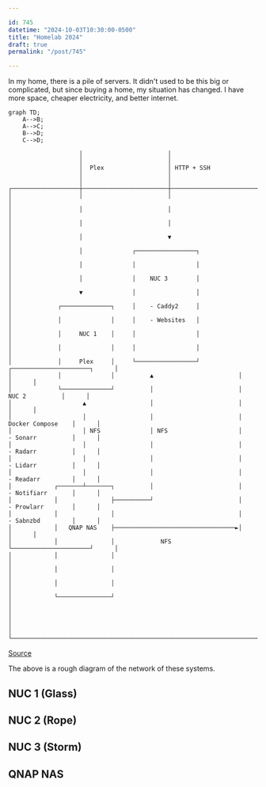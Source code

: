 ```yaml
---

id: 745
datetime: "2024-10-03T10:30:00-0500"
title: "Homelab 2024"
draft: true
permalink: "/post/745"

---
```


In my home, there is a pile of servers. It didn't used to be this big or complicated, but since buying a home, my situation has changed. I have more space, cheaper electricity, and better internet. 

```mermaid
graph TD;
    A-->B;
    A-->C;
    B-->D;
    C-->D;
```

```
                    │                        │
                    │                        │
                    │  Plex                  │ HTTP + SSH
                    │                        │
                    │                        │
┌───────────────────┼────────────────────────┼─────────────────────────────────────────────────┐
│                   │                        │                                                 │
│                   │                        │                                                 │
│                   │                        │                                                 │
│                   │                        ▼                                                 │
│                   │              ┌─────────────────┐                                         │
│                   │              │                 │                                         │
│                   │              │    NUC 3        │                                         │
│                   ▼              │                 │                                         │
│             ┌──────────────┐     │    - Caddy2     │                                         │
│             │              │     │    - Websites   │                                         │
│             │     NUC 1    │     │                 │                                         │
│             │              │     │                 │                                         │
│             │     Plex     │     └─────────────────┘           ┌──────────────────────┐      │
│             │              │          ▲                        │                      │      │
│             └──────────────┘          │                        │       NUC 2          │      │
│                    ▲                  │                        │                      │      │
│                    │                  │                        │    Docker Compose    │      │
│                    │ NFS              │ NFS                    │    - Sonarr          │      │
│                    │                  │                        │    - Radarr          │      │
│                    │                  │                        │    - Lidarr          │      │
│                    │                  │                        │    - Readarr         │      │
│            ┌───────┴───────┐          │                        │    - Notifiarr       │      │
│            │               ├──────────┘                        │    - Prowlarr        │      │
│            │               │                                   │    - Sabnzbd         │      │
│            │   QNAP NAS    ├──────────────────────────────────►│                      │      │
│            │               │             NFS                   └──────────────────────┘      │
│            │               │                                                                 │
│            │               │                                                                 │
│            │               │                                                                 │
│            └───────────────┘                                                                 │
│                                                                                              │
│                                                                                              │
└──────────────────────────────────────────────────────────────────────────────────────────────┘
```

[Source](https://asciiflow.com/#/share/eJztls9PwjAUx%2F%2BVplch0QkmciMYw4Esk%2BGtl%2BJqsgirGURBQmI8e%2BCwEA7%2BFcaT4a%2FZX%2BImUX61o%2B1WJELTZGu7vs%2B377WvG0APtwkswSptkxpuAuPYKMAcbOE%2B8aPuAYIPxO%2B41EOwZOQQ7EXP82IheuvHPWfF6K1Let2ogSCQKWHwIvX9QkHI2x9UgsV4qNpoWOAI2HY1K5jVIj05HSlgnJIOFgavYfCsWqcp5uozpbWOvp3GcrmWGEUzD8DdAI6n2wCqHsiRXlHrn8kHQAVpXlfAqSbkakB1rlIyrKNFeB5UsOP0jYwFcWKs1wuzdhzVk21D1zr%2BLfT3t2QODZSSymTJeJo%2FBXaekvTdrDF%2BT%2FCK0AAPK%2BWkCdc8mxzveUNS0s8ga8kqd6MUlNW9o9ALenNHfFCh7XvaISpQ89IW6FyC5oFNPez7XKE6VpoHdexsH1pz%2FwBaJ8tLFYHys9TH5oQkIsqkXffWncsSE7VqNwzeZHIvW4rl08fWgoNUpYhcPvM9j5veU9PhTU%2BAXpllC5hlW3D9GdXxZ6rEtNlf7CSheuMmbYJMAypS9hYoGzvuWc1Cjq5ygB1gQrBMMtn%2B1AmCQzj8AjzG%2FEg%3D)

The above is a rough diagram of the network of these systems.

## NUC 1 (Glass)


## NUC 2 (Rope)


## NUC 3 (Storm)


## QNAP NAS